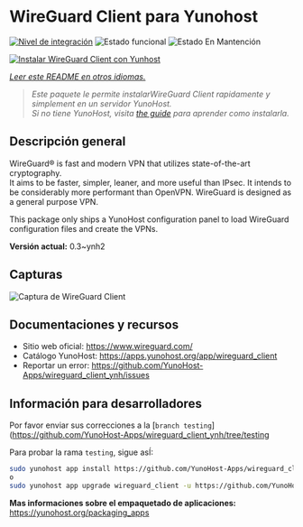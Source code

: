 <!--
Este archivo README esta generado automaticamente<https://github.com/YunoHost/apps/tree/master/tools/readme_generator>
No se debe editar a mano.
-->

# WireGuard Client para Yunohost

[![Nivel de integración](https://dash.yunohost.org/integration/wireguard_client.svg)](https://ci-apps.yunohost.org/ci/apps/wireguard_client/) ![Estado funcional](https://ci-apps.yunohost.org/ci/badges/wireguard_client.status.svg) ![Estado En Mantención](https://ci-apps.yunohost.org/ci/badges/wireguard_client.maintain.svg)

[![Instalar WireGuard Client con Yunhost](https://install-app.yunohost.org/install-with-yunohost.svg)](https://install-app.yunohost.org/?app=wireguard_client)

*[Leer este README en otros idiomas.](./ALL_README.md)*

> *Este paquete le permite instalarWireGuard Client rapidamente y simplement en un servidor YunoHost.*  
> *Si no tiene YunoHost, visita [the guide](https://yunohost.org/install) para aprender como instalarla.*

## Descripción general

WireGuard® is fast and modern VPN that utilizes state-of-the-art cryptography.  
It aims to be faster, simpler, leaner, and more useful than IPsec. It intends to be considerably more performant than OpenVPN. WireGuard is designed as a general purpose VPN.

This package only ships a YunoHost configuration panel to load WireGuard configuration files and create the VPNs.


**Versión actual:** 0.3~ynh2

## Capturas

![Captura de WireGuard Client](./doc/screenshots/wireguard_client.png)

## Documentaciones y recursos

- Sitio web oficial: <https://www.wireguard.com/>
- Catálogo YunoHost: <https://apps.yunohost.org/app/wireguard_client>
- Reportar un error: <https://github.com/YunoHost-Apps/wireguard_client_ynh/issues>

## Información para desarrolladores

Por favor enviar sus correcciones a la [`branch testing`](https://github.com/YunoHost-Apps/wireguard_client_ynh/tree/testing

Para probar la rama `testing`, sigue asÍ:

```bash
sudo yunohost app install https://github.com/YunoHost-Apps/wireguard_client_ynh/tree/testing --debug
o
sudo yunohost app upgrade wireguard_client -u https://github.com/YunoHost-Apps/wireguard_client_ynh/tree/testing --debug
```

**Mas informaciones sobre el empaquetado de aplicaciones:** <https://yunohost.org/packaging_apps>

